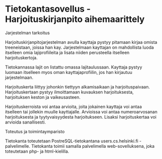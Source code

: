 Tietokantasovellus - Harjoituskirjanpito aihemaarittely
=======================================================

Jarjestelman tarkoitus

Harjoituskirjanpitojarjestelman avulla kayttaja pystyy pitamaan 
kirjaa omista treeneistaan, joissa han kay. Jarjestelmaan kayttajan 
on mahdollista luoda itselleen omia lajiprofiileita ja lisata niiden 
perusteella itselleen harjoituskertoja.

Tietokannassa lajit on listattu omassa lajitaulussaan. Kayttaja 
pystyy luomaan itselleen myos oman kayttajaprofiilin, jos han 
kirjautuu jarjestelmaan.

Harjoituskerta liittyy johonkin tiettyyn alkamisaikaan ja 
harjoituspaivaan. Harjoituskertaan pystyy ilmoittamaan kuvauksen 
harjoituksesta, harjoituksen keston ja vaikeusasteen.

Harjoituskerroista voi antaa arvioita, joita jokainen kayttaja voi 
antaa itselleen tai jollekin muulle kayttajalle. Arvioissa voi antaa 
numeroarvosanan harjoituksesta ja tyytyvaisyydesta harjoitukseen. 
Lisaksi harjoituskertaa voi arvioida sanallisesti.



Toteutus ja toimintaymparisto

Tietokanta toteutetaan PostreSQL-tietokantana users.cs.helsinki.fi -
palvelimelle. Tietokanta toimii samalla palvelimella 
web-sovelluksena, joka toteutetaan php- ja html-kielilla.